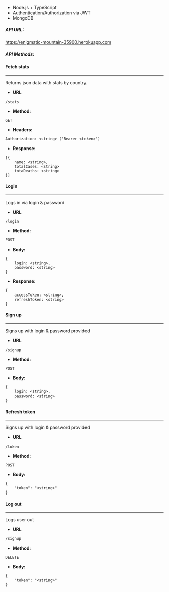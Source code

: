 - Node.js + TypeScript
- Authentication/Authorization via JWT
- MongoDB

##### API URL:
https://enigmatic-mountain-35900.herokuapp.com

##### API Methods:

#### Fetch stats
----
Returns json data with stats by country.

* **URL**
```
/stats
```
* **Method:**

```
GET
```

* **Headers:**
```
Authorization: <string> ('Bearer <token>')
```

* **Response:**
```
[{
    name: <string>,
    totalCases: <string>
    totaDeaths: <string>
}]
```

#### Login
----
Logs in via login & password

* **URL**
```
/login
```
* **Method:**

```
POST
```

* **Body:**
```
{
    login: <string>,
    password: <string>
}
```

* **Response:**
```
{
    accessToken: <string>,
    refreshToken: <string>
}
```


#### Sign up
----
Signs up with login & password provided

* **URL**
```
/signup
```
* **Method:**

```
POST
```
* **Body:**
```
{
    login: <string>,
    password: <string>
}
```

#### Refresh token
----
Signs up with login & password provided

* **URL**
```
/token
```
* **Method:**
```
POST
```
* **Body:**
```
{
    "token": "<string>"
}
```

#### Log out
----
Logs user out

* **URL**
```
/signup
```
* **Method:**

```
DELETE
```
* **Body:**
```
{
    "token": "<string>"
}
```